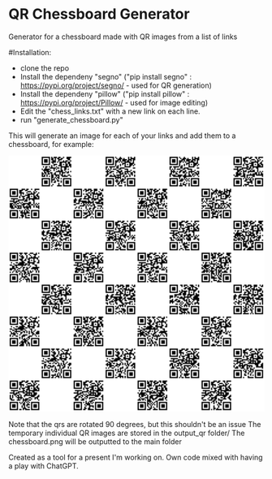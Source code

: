 # QR Chessboard Generator
Generator for a chessboard made with QR images from a list of links


#Installation:
-    clone the repo 
-    Install the dependeny "segno"  ("pip install segno" : https://pypi.org/project/segno/ - used for QR generation)
-    Install the dependeny "pillow"  ("pip install pillow" : https://pypi.org/project/Pillow/ - used for image editing)
-    Edit the "chess_links.txt" with a new link on each line.
-    run "generate_chessboard.py"

This will generate an image for each of your links and add them to a chessboard, for example:

![](chessboard.png)

Note that the qrs are rotated 90 degrees, but this shouldn't be an issue
The temporary individual QR images are stored in the output_qr folder/
The chessboard.png will be outputted to the main folder

Created as a tool for a present I'm working on. Own code mixed with having a play with ChatGPT.
